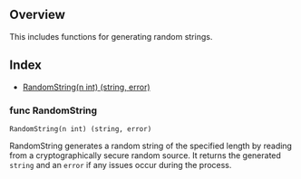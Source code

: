 ## Overview

This includes functions for generating random strings.

## Index

- [RandomString(n int) (string, error)](#func-RandomString)

### func RandomString

    RandomString(n int) (string, error)

RandomString generates a random string of the specified length by reading from a cryptographically secure random source. It returns the generated `string` and an `error` if any issues occur during the process.

